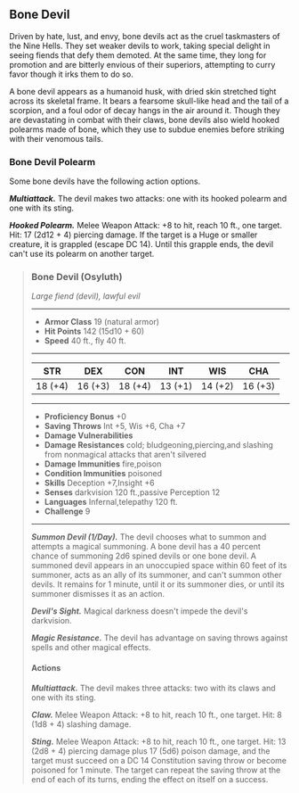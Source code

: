 ## Bone Devil
Driven by hate, lust, and envy, bone devils act as the cruel taskmasters of the Nine Hells. They set weaker devils to work, taking special delight in seeing fiends that defy them demoted. At the same time, they long for promotion and are bitterly envious of their superiors, attempting to curry favor though it irks them to do so.

A bone devil appears as a humanoid husk, with dried skin stretched tight across its skeletal frame. It bears a fearsome skull-like head and the tail of a scorpion, and a foul odor of decay hangs in the air around it. Though they are devastating in combat with their claws, bone devils also wield hooked polearms made of bone, which they use to subdue enemies before striking with their venomous tails.

### Bone Devil Polearm
Some bone devils have the following action options.

***Multiattack.*** The devil makes two attacks: one with its hooked polearm and one with its sting.

***Hooked Polearm.*** Melee Weapon Attack: +8 to hit, reach 10 ft., one target. Hit: 17 (2d12 + 4) piercing damage. If the target is a Huge or smaller creature, it is grappled (escape DC 14). Until this grapple ends, the devil can't use its polearm on another target.

>### Bone Devil (Osyluth)
>*Large fiend (devil), lawful evil*
>___
>- **Armor Class** 19 (natural armor)
>- **Hit Points** 142 (15d10 + 60)
>- **Speed** 40 ft., fly 40 ft.
>___
>|**STR**|**DEX**|**CON**|**INT**|**WIS**|**CHA**|
>|:---:|:---:|:---:|:---:|:---:|:---:|
>|18 (+4)|16 (+3)|18 (+4)|13 (+1)|14 (+2)|16 (+3)|
>
>___
>- **Proficiency Bonus** +0
>- **Saving Throws** Int +5, Wis +6, Cha +7
>- **Damage Vulnerabilities** 
>- **Damage Resistances** cold; bludgeoning,piercing,and slashing from nonmagical attacks that aren't silvered
>- **Damage Immunities** fire,poison
>- **Condition Immunities** poisoned
>- **Skills** Deception +7,Insight +6
>- **Senses** darkvision 120 ft.,passive Perception 12
>- **Languages** Infernal,telepathy 120 ft.
>- **Challenge** 9
>___
>***Summon Devil (1/Day).*** The devil chooses what to summon and attempts a magical summoning. A bone devil has a 40 percent chance of summoning 2d6 spined devils or one bone devil. A summoned devil appears in an unoccupied space within 60 feet of its summoner, acts as an ally of its summoner, and can't summon other devils. It remains for 1 minute, until it or its summoner dies, or until its summoner dismisses it as an action.
>
>***Devil's Sight.*** Magical darkness doesn't impede the devil's darkvision.
>
>***Magic Resistance.*** The devil has advantage on saving throws against spells and other magical effects.
>
>#### Actions
>***Multiattack.*** The devil makes three attacks: two with its claws and one with its sting.
>
>***Claw.*** Melee Weapon Attack: +8 to hit, reach 10 ft., one target. Hit: 8 (1d8 + 4) slashing damage.
>
>***Sting.*** Melee Weapon Attack: +8 to hit, reach 10 ft., one target. Hit: 13 (2d8 + 4) piercing damage plus 17 (5d6) poison damage, and the target must succeed on a DC 14 Constitution saving throw or become poisoned for 1 minute. The target can repeat the saving throw at the end of each of its turns, ending the effect on itself on a success.
>
